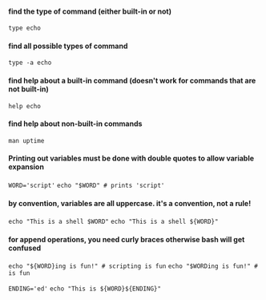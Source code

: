 #### find the type of command (either built-in or not)
```type echo```

#### find all possible types of command
```type -a echo```

#### find help about a built-in command (doesn't work for commands that are not built-in)
```help echo```

#### find help about non-built-in commands
```man uptime```

#### Printing out variables must be done with double quotes to allow variable expansion
```WORD='script'```
```echo "$WORD" # prints 'script'```

#### by convention, variables are all uppercase. it's a convention, not a rule!
```echo "This is a shell $WORD"```
```echo "This is a shell ${WORD}"```

#### for append operations, you need curly braces otherwise bash will get confused
```echo "${WORD}ing is fun!" # scripting is fun```
```echo "$WORDing is fun!" # is fun```

```ENDING='ed'```
```echo "This is ${WORD}${ENDING}"```

